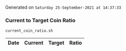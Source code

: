 Generated on `Saturday 25-September-2021 at 14:37:33`

### Current to Target Coin Ratio
`current_coin_ratio.sh`

Date|Current|Target|Ratio
---|---|---|---
